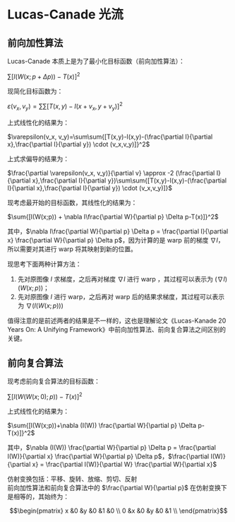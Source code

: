 # Lucas-Canade 光流

## 前向加性算法

Lucas-Canade 本质上是为了最小化目标函数（前向加性算法）：

$\sum{[I(W(x;p+\Delta p))-T(x)]}^2$

现简化目标函数为：

$\varepsilon(v_x, v_y)=\sum\sum{[T(x,y)-I(x+v_x,y+v_y)]}^2$

上式线性化的结果为：

$\varepsilon(v_x, v_y)=\sum\sum{[T(x,y)-I(x,y)-(\frac{\partial I}{\partial x},\frac{\partial I}{\partial y}) \cdot (v_x,v_y)]}^2$

上式求偏导的结果为：

$\frac{\partial \varepsilon(v_x, v_y)}{\partial v} \approx -2 (\frac{\partial I}{\partial x},\frac{\partial I}{\partial y})\sum\sum{[T(x,y)-I(x,y)-(\frac{\partial I}{\partial x},\frac{\partial I}{\partial y}) \cdot (v_x,v_y)]}$

现考虑最开始的目标函数，其线性化的结果为：

$\sum{[I(W(x;p)) + \nabla I\frac{\partial W}{\partial p} \Delta p-T(x)]}^2$

其中，$\nabla I\frac{\partial W}{\partial p} \Delta p = \frac{\partial I}{\partial x} \frac{\partial W}{\partial p} \Delta p$，因为计算的是 warp 前的梯度 $\nabla I$，所以需要对其进行 warp 将其映射到新的位置。

现思考下面两种计算方法：

1. 先对原图像 $I$ 求梯度，之后再对梯度 $\nabla I$ 进行 warp ，其过程可以表示为 $(\nabla I)(W(x;p))$；
2. 先对原图像 $I$ 进行 warp，之后再对 warp 后的结果求梯度，其过程可以表示为 $\nabla(I(W(x;p)))$

值得注意的是前述两者的结果是不一样的，这也是理解论文《Lucas-Kanade 20 Years On: A Unifying Framework》中前向加性算法、前向复合算法之间区别的关键。

## 前向复合算法

现考虑前向复合算法的目标函数：

$\sum{[I(W(W(x;0);p))-T(x)]}^2$

上式线性化的结果为：

$\sum{[I(W(x;p))+\nabla (I(W)) \frac{\partial W}{\partial p} \Delta p-T(x)]}^2$

其中，$\nabla (I(W)) \frac{\partial W}{\partial p} \Delta p = \frac{\partial I(W)}{\partial x} \frac{\partial W}{\partial p} \Delta p$，$\frac{\partial I(W)}{\partial x} = \frac{\partial I(W)}{\partial W} \frac{\partial W}{\partial x}$

仿射变换包括：平移、旋转、放缩、剪切、反射  
前向加性算法和前向复合算法中的 $\frac{\partial W}{\partial p}$ 在仿射变换下是相等的，其始终为：

$$\begin{pmatrix}
x &0 &y &0 &1 &0 \\
0 &x &0 &y &0 &1 \\
\end{pmatrix}$$
